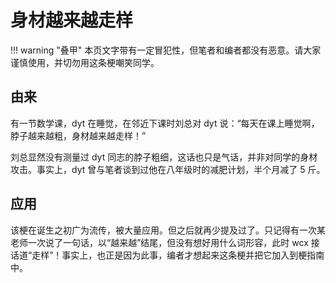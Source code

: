 # 身材越来越走样

!!! warning "叠甲"
    本页文字带有一定冒犯性，但笔者和编者都没有恶意。请大家谨慎使用，并切勿用这条梗嘲笑同学。

## 由来

有一节数学课，dyt 在睡觉，在邻近下课时刘总对 dyt 说：“每天在课上睡觉啊，脖子越来越粗，身材越来越走样！”

刘总显然没有测量过 dyt 同志的脖子粗细，这话也只是气话，并非对同学的身材攻击。事实上，dyt 曾与笔者谈到过他在八年级时的减肥计划，半个月减了 5 斤。

## 应用

该梗在诞生之初广为流传，被大量应用。但之后就再少提及过了。只记得有一次某老师一次说了一句话，以“越来越”结尾，但没有想好用什么词形容，此时 wcx 接话道“走样”！事实上，也正是因为此事，编者才想起来这条梗并把它加入到梗指南中。
